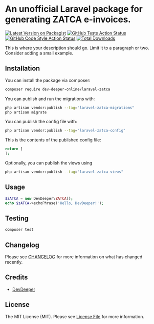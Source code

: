 # An unofficial Laravel package for generating ZATCA e-invoices.

[![Latest Version on Packagist](https://img.shields.io/packagist/v/dev-deeper-online/laravel-zatca.svg?style=flat-square)](https://packagist.org/packages/dev-deeper-online/laravel-zatca)
[![GitHub Tests Action Status](https://github.com/dev-deeper-online/laravel-zatca/actions/workflows/run-tests.yml/badge.svg)](https://github.com/dev-deeper-online/laravel-zatca/actions/workflows/run-tests.yml)
[![GitHub Code Style Action Status](https://github.com/dev-deeper-online/laravel-zatca/actions/workflows/fix-php-code-style-issues.yml/badge.svg)](https://github.com/dev-deeper-online/laravel-zatca/actions/workflows/fix-php-code-style-issues.yml)
[![Total Downloads](https://img.shields.io/packagist/dt/dev-deeper-online/laravel-zatca.svg?style=flat-square)](https://packagist.org/packages/dev-deeper-online/laravel-zatca)

This is where your description should go. Limit it to a paragraph or two. Consider adding a small example.

## Installation

You can install the package via composer:

```bash
composer require dev-deeper-online/laravel-zatca
```

You can publish and run the migrations with:

```bash
php artisan vendor:publish --tag="laravel-zatca-migrations"
php artisan migrate
```

You can publish the config file with:

```bash
php artisan vendor:publish --tag="laravel-zatca-config"
```

This is the contents of the published config file:

```php
return [
];
```

Optionally, you can publish the views using

```bash
php artisan vendor:publish --tag="laravel-zatca-views"
```

## Usage

```php
$zATCA = new DevDeeper\ZATCA();
echo $zATCA->echoPhrase('Hello, DevDeeper!');
```

## Testing

```bash
composer test
```

## Changelog

Please see [CHANGELOG](CHANGELOG.md) for more information on what has changed recently.

## Credits

- [DevDeeper](https://github.com/dev-deeper-online)

## License

The MIT License (MIT). Please see [License File](LICENSE.md) for more information.

